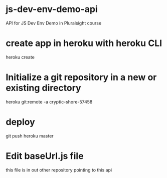 # js-dev-env-demo-api
API for JS Dev Env Demo in Pluralsight course

# create app in heroku with heroku CLI
heroku create

# Initialize a git repository in a new or existing directory
heroku git:remote -a cryptic-shore-57458

# deploy
git push heroku master

# Edit baseUrl.js file
this file is in out other repository pointing to this api

